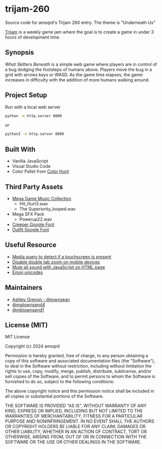 # trijam-260
Source code for amsqrd's Trijam 260 entry. The theme is "Underneath Us"

[Trijam](https://itch.io/jam/trijam-260) is a weekly game jam where the goal is to create a game in under 3 hours of development time.

## Synopsis

*What Skitters Beneath* is a simple web game where players are in control of a bug dodging the footsteps of humans above. Players move the bug in a grid with arrows keys or WASD.  As the game time elapses, the game increases in difficulty with the addition of more humans walking around.  

## Project Setup 

Run with a local web server

```bash
python -m http.server 8000
```

or 

```bash
python3 -m http.server 8000
```

## Built With

* Vanilla JavaScript
* Visual Studio Code
* Color Pallet from [Color Hunt](https://colorhunt.co/palette/5f6f52a9b388fefae0b99470)

## Third Party Assets

* [Mega Game Music Collection](https://www.gamedevmarket.net/asset/mega-game-music-collection/)
    * Hit_Hurt3.wav
    * The Superiority_looped.wav
* Mega SFX Pack
    * Powerup22.wav
* [Creeper Google Font](https://fonts.google.com/specimen/Creepster)
* [Outfit Google Font](https://fonts.google.com/specimen/Outfit)

## Useful Resource

* [Media query to detect if a touchscreen is present](https://stackoverflow.com/questions/11387805/media-query-to-detect-if-device-is-touchscreen)
* [Disable double tab zoom on mobile devices](https://stackoverflow.com/questions/10614481/disable-double-tap-zoom-option-in-browser-on-touch-devices)
* [Mute all sound with JavaScript on HTML page](https://stackoverflow.com/questions/14044761/how-to-mute-all-sound-in-a-page-with-js)
* [Emoji unicodes](https://www.iemoji.com/view/emoji/979/smileys-people/man-detective)

## Maintainers

* [Ashley Grenon - @townsean](https://github.com/townsean)
* [@matownsend4](https://github.com/matownsend4)
* [@mktownsend1](https://github.com/mktownsend1)

## License (MIT)

MIT License

Copyright (c) 2024 amsqrd

Permission is hereby granted, free of charge, to any person obtaining a copy
of this software and associated documentation files (the "Software"), to deal
in the Software without restriction, including without limitation the rights
to use, copy, modify, merge, publish, distribute, sublicense, and/or sell
copies of the Software, and to permit persons to whom the Software is
furnished to do so, subject to the following conditions:

The above copyright notice and this permission notice shall be included in all
copies or substantial portions of the Software.

THE SOFTWARE IS PROVIDED "AS IS", WITHOUT WARRANTY OF ANY KIND, EXPRESS OR
IMPLIED, INCLUDING BUT NOT LIMITED TO THE WARRANTIES OF MERCHANTABILITY,
FITNESS FOR A PARTICULAR PURPOSE AND NONINFRINGEMENT. IN NO EVENT SHALL THE
AUTHORS OR COPYRIGHT HOLDERS BE LIABLE FOR ANY CLAIM, DAMAGES OR OTHER
LIABILITY, WHETHER IN AN ACTION OF CONTRACT, TORT OR OTHERWISE, ARISING FROM,
OUT OF OR IN CONNECTION WITH THE SOFTWARE OR THE USE OR OTHER DEALINGS IN THE
SOFTWARE.
